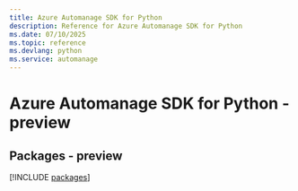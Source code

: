 ```yaml
---
title: Azure Automanage SDK for Python
description: Reference for Azure Automanage SDK for Python
ms.date: 07/10/2025
ms.topic: reference
ms.devlang: python
ms.service: automanage
---
```

# Azure Automanage SDK for Python - preview
## Packages - preview
[!INCLUDE [packages](automanage-index.md)]